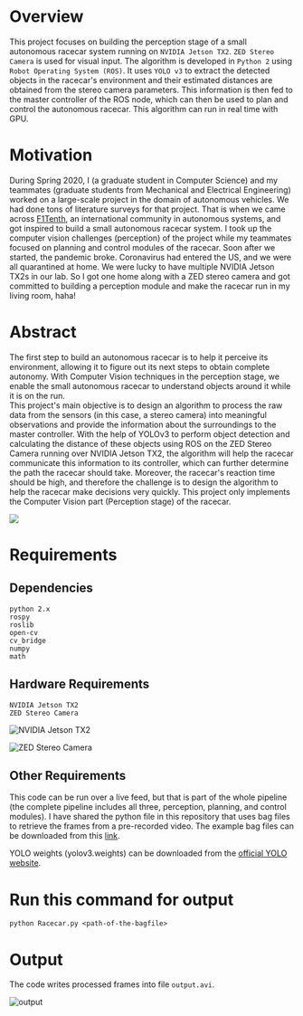 # Overview
This project focuses on building the perception stage of a small autonomous racecar system running on `NVIDIA Jetson TX2`. `ZED Stereo Camera` is used for visual input. The algorithm is developed in `Python 2` using `Robot Operating System (ROS)`. It uses `YOLO v3` to extract the detected objects in the racecar's environment and their estimated distances are obtained from the stereo camera parameters. This information is then fed to the master controller of the ROS node, which can then be used to plan and control the autonomous racecar. This algorithm can run in real time with GPU.

# Motivation
During Spring 2020, I (a graduate student in Computer Science) and my teammates (graduate students from Mechanical and Electrical Engineering) worked on a large-scale project in the domain of autonomous vehicles. We had done tons of literature surveys for that project. That is when we came across [F1Tenth](https://f1tenth.org/), an international community in autonomous systems, and got inspired to build a small autonomous racecar system. I took up the computer vision challenges (perception) of the project while my teammates focused on planning and control modules of the racecar.
Soon after we started, the pandemic broke. Coronavirus had entered the US, and we were all quarantined at home. We were lucky to have multiple NVIDIA Jetson TX2s in our lab. So I got one home along with a ZED stereo camera and got committed to building a perception module and make the racecar run in my living room, haha!

# Abstract
The first step to build an autonomous racecar is to help it perceive its environment, allowing it to figure out its next steps to obtain complete autonomy. With Computer Vision techniques in the perception stage, we enable the small autonomous racecar to understand objects around it while it is on the run.  
This project's main objective is to design an algorithm to process the raw data from the sensors (in this case, a stereo camera) into meaningful observations and provide the information about the surroundings to the master controller. With the help of YOLOv3 to perform object detection and calculating the distance of these objects using ROS on the ZED Stereo Camera running over NVIDIA Jetson TX2, the algorithm will help the racecar communicate this information to its controller, which can further determine the path the racecar should take. 
Moreover, the racecar's reaction time should be high, and therefore the challenge is to design the algorithm to help the racecar make decisions very quickly. This project only implements the Computer Vision part (Perception stage) of the racecar.

![](https://github.com/kumarapurv/Object-Detection-and-Depth-Sensing-for-a-Small-Autonomous-Racecar-System/blob/main/images/CV%20Proj%20-%20Block%20Diag.jpg)

# Requirements
## Dependencies
```
python 2.x
rospy
roslib
open-cv
cv_bridge
numpy
math
```

## Hardware Requirements
```
NVIDIA Jetson TX2
ZED Stereo Camera
```
![NVIDIA Jetson TX2](https://github.com/kumarapurv/Object-Detection-and-Depth-Sensing-for-a-Small-Autonomous-Racecar-System/blob/main/images/IMG_20200429_091806.jpg)

![ZED Stereo Camera](https://github.com/kumarapurv/Object-Detection-and-Depth-Sensing-for-a-Small-Autonomous-Racecar-System/blob/main/images/IMG_20200429_092927.jpg)

## Other Requirements
This code can be run over a live feed, but that is part of the whole pipeline (the complete pipeline includes all three, perception, planning, and control modules). I have shared the python file in this repository that uses bag files to retrieve the frames from a pre-recorded video. The example bag files can be downloaded from this [link](https://iu.box.com/s/p5ambtjg02qxxj2q0e0kcuj7fcf67h7o).

YOLO weights (yolov3.weights) can be downloaded from the [official YOLO website](https://pjreddie.com/darknet/yolo/).

# Run this command for output
```
python Racecar.py <path-of-the-bagfile>
```

# Output 
The code writes processed frames into file `output.avi`.

![output](demo/output_1.gif)
